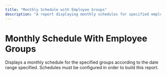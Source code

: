 ```yaml
---
title: "Monthly Schedule with Employee Groups"
description: "A report displaying monthly schedules for specified employee groups based on configured schedules and date range."
---
```


# Monthly Schedule With Employee Groups

Displays a monthly schedule for the specified groups according to the date range specified. Schedules must be configured in order to build this report.
